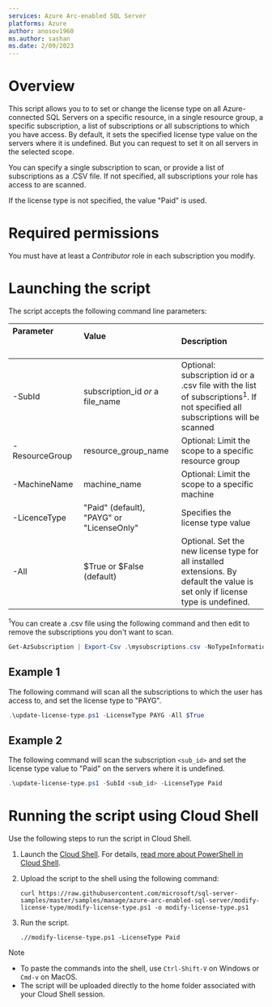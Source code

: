 ```yaml
---
services: Azure Arc-enabled SQL Server
platforms: Azure
author: anosov1960
ms.author: sashan
ms.date: 2/09/2023
---
```



# Overview


This script allows you to to set or change the license type on all Azure-connected SQL Servers
on a specific resource, in a single resource group, a specific subscription, a list of subscriptions or all subscriptions to which you have access. By default, it sets the specified license type value on the servers where it is undefined. But you can request to set it on all servers in the selected scope.  

You can specify a single subscription to scan, or provide a list of subscriptions as a .CSV file. 
If not specified, all subscriptions your role has access to are scanned.

If the license type is not specified, the value "Paid" is used.


# Required permissions

You must have at least a *Contributor* role in each subscription you modify.  

# Launching the script 

The script accepts the following command line parameters:

| **Parameter** &nbsp; &nbsp; &nbsp; &nbsp; &nbsp; &nbsp; &nbsp; &nbsp; &nbsp; &nbsp; &nbsp; &nbsp; &nbsp; &nbsp; &nbsp; &nbsp; &nbsp; &nbsp; &nbsp; &nbsp;  | **Value** &nbsp; &nbsp; &nbsp; &nbsp; &nbsp; &nbsp; &nbsp; &nbsp; &nbsp; &nbsp; &nbsp; &nbsp; &nbsp; &nbsp; &nbsp; &nbsp;&nbsp; &nbsp; &nbsp; &nbsp; &nbsp; &nbsp; &nbsp; &nbsp; &nbsp; &nbsp; &nbsp; &nbsp; &nbsp; &nbsp; &nbsp; &nbsp;&nbsp; &nbsp; &nbsp; &nbsp; | **Description** |
|:--|:--|:--|
|-SubId|subscription_id *or* a file_name|Optional: subscription id or a .csv file with the list of subscriptions<sup>1</sup>. If not specified all subscriptions will be scanned|
|-ResourceGroup |resource_group_name|Optional: Limit the scope  to a specific resource group|
|-MachineName |machine_name|Optional: Limit the scope to a specific machine|
|-LicenceType | "Paid" (default), "PAYG" or "LicenseOnly"| Specifies the license type value |
|-All|\$True or \$False (default)|Optional. Set the new license type for all installed extensions. By default the value is set only if license type is undefined.|

<sup>1</sup>You can create a .csv file using the following command and then edit to remove the subscriptions you don't  want to scan.
```PowerShell
Get-AzSubscription | Export-Csv .\mysubscriptions.csv -NoTypeInformation 
```
## Example 1

The following command will scan all the subscriptions to which the user has access to, and set the license type to "PAYG".

```PowerShell
.\update-license-type.ps1 -LicenseType PAYG -All $True
```

## Example 2

The following command will scan the subscription `<sub_id>` and set the license type value to "Paid" on the servers where it is undefined.

```PowerShell
.\update-license-type.ps1 -SubId <sub_id> -LicenseType Paid
```

# Running the script using Cloud Shell

Use the following steps to run the script in Cloud Shell.

1. Launch the [Cloud Shell](https://shell.azure.com/). For details, [read more about PowerShell in Cloud Shell](https://aka.ms/pscloudshell/docs).

2. Upload the script to the shell using the following command:

    ```console
    curl https://raw.githubusercontent.com/microsoft/sql-server-samples/master/samples/manage/azure-arc-enabled-sql-server/modify-license-type/modify-license-type.ps1 -o modify-license-type.ps1
    ```

3. Run the script.  

    ```console
   .//modify-license-type.ps1 -LicenseType Paid 
    ```

> [!NOTE]
> - To paste the commands into the shell, use `Ctrl-Shift-V` on Windows or `Cmd-v` on MacOS.
> - The script will be uploaded directly to the home folder associated with your Cloud Shell session.

